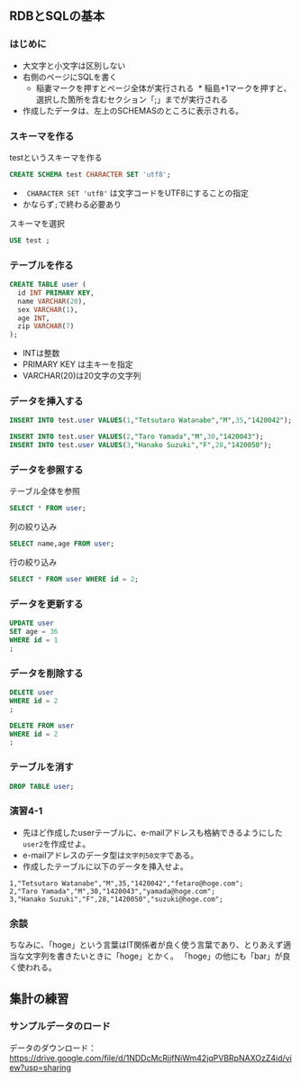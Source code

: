 ## RDBとSQLの基本

### はじめに

* 大文字と小文字は区別しない
* 右側のページにSQLを書く
  * 稲妻マークを押すとページ全体が実行される
  * 稲島+1マークを押すと、選択した箇所を含むセクション「;」までが実行される
* 作成したデータは、左上のSCHEMASのところに表示される。

### スキーマを作る

testというスキーマを作る

```sql
CREATE SCHEMA test CHARACTER SET 'utf8';
```

* ` CHARACTER SET 'utf8'` は文字コードをUTF8にすることの指定
* かならず`;`で終わる必要あり

スキーマを選択

```sql
USE test ;
```

### テーブルを作る

```sql
CREATE TABLE user (
  id INT PRIMARY KEY, 
  name VARCHAR(20), 
  sex VARCHAR(1),
  age INT, 
  zip VARCHAR(7)
);
```

* INTは整数
* PRIMARY KEY は主キーを指定
* VARCHAR(20)は20文字の文字列

### データを挿入する

```sql
INSERT INTO test.user VALUES(1,"Tetsutaro Watanabe","M",35,"1420042");
```

```sql
INSERT INTO test.user VALUES(2,"Taro Yamada","M",30,"1420043");
INSERT INTO test.user VALUES(3,"Hanako Suzuki","F",28,"1420050");
```

### データを参照する

テーブル全体を参照

```sql
SELECT * FROM user;
```

列の絞り込み

```sql
SELECT name,age FROM user;
```

行の絞り込み



```sql
SELECT * FROM user WHERE id = 2; 
```

### データを更新する

```sql
UPDATE user 
SET age = 36
WHERE id = 1
;
```

### データを削除する

```sql
DELETE user 
WHERE id = 2
;
```

```sql
DELETE FROM user 
WHERE id = 2
;
```

### テーブルを消す

```sql
DROP TABLE user;
```

### 演習4-1

* 先ほど作成したuserテーブルに、e-mailアドレスも格納できるようにした`user2`を作成せよ。
* e-mailアドレスのデータ型は`文字列50文字`である。
* 作成したテーブルに以下のデータを挿入せよ。

```
1,"Tetsutaro Watanabe","M",35,"1420042","fetaro@hoge.com";
2,"Taro Yamada","M",30,"1420043","yamada@hoge.com";
3,"Hanako Suzuki","F",28,"1420050","suzuki@hoge.com";
```

### 余談
ちなみに、「hoge」という言葉はIT関係者が良く使う言葉であり、とりあえず適当な文字列を書きたいときに「hoge」とかく。
「hoge」の他にも「bar」が良く使われる。

## 集計の練習



### サンプルデータのロード

データのダウンロード：　https://drive.google.com/file/d/1NDDcMcRjjfNiWm42jqPVBRpNAXOzZ4id/view?usp=sharing

